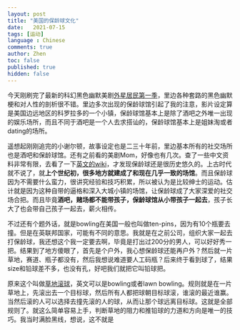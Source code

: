 ```yaml
---
layout: post
title: "美国的保龄球文化"
date:   2021-07-15
tags: [运动]
language : Chinese
comments: true
author: Zhen
toc: false
published: true
hidden: false
---
```

今天刚刷完了最新的科幻黑色幽默美剧[外星居民第一季](https://movie.douban.com/subject/30238409/)，里边各种套路的黑色幽默梗和对人性的剖析很不错。里边多次出现的保龄球馆引起了我的注意，影片设定算是美国边远地区的科罗拉多的一个小镇，保龄球馆基本上是除了酒吧之外唯一出现的娱乐场所，而且不同于酒吧是一个人去求搭讪的，保龄球馆基本上是姐妹淘或者dating的场所。

遥想起刚刚追完的小谢尔顿，故事设定也是二三十年前，里边基本所有的社交场所也是酒吧和保龄球馆。还有之前看的美剧Mom，好像也有几次。查了一些中文资料非常有限，去看了一下[英文的wiki](https://en.wikipedia.org/wiki/Bowling)，才发现保龄球还是很历史悠久的。上古时代就不说了，就**上个世纪初，很多地方就建成了和现在几乎一致的场馆**。而且保龄球因为不需要什么蛮力，很讲究经验和技巧积累，所以被认为是比较绅士的运动。估计就是因为这种自带的逼格和深入大城小镇的场馆，让保龄球成了大家深爱的社交场合把。而且毕竟**酒吧，赌场都不能带孩子，保龄球馆从小带孩子一起去**，孩子长大了也会带自己孩子一起去，薪火相传。

不过还有个题外话，就是bowling在美国一般也叫做ten-pins，因为有10个瓶要去撞。但是在英联邦国家，可能有不同的意思。我就是在之前公司，组织大家一起去打保龄球，我还想这个我一定要去啊，毕竟是打出过200分的男人，可以好好秀一把。结果到了地方傻眼了，首先是个户外，我心想保龄球还能再户外？然后就一片草地，赛道、瓶子都没有，然后我想说难道要人工码瓶？后来终于看到球了，结果size和铅球差不多，也没有孔，好吧我们就把它叫铅球把。

原来这个叫做[草地滚球](https://zh.wikipedia.org/wiki/%E8%8D%89%E5%9C%B0%E6%BB%BE%E7%90%83)，英文可以是bowling或者lawn bowling。规则就是在一片草地上，先滚出去一个目标球，然后所有人都把球朝目标球滚，谁滚的最近谁赢。当然后滚的人可以选择去撞先滚的人的球，从而让那个球远离目标球。这就是全部规则了。就这么简单容易上手，判断草地的阻力和推铅球的力道和方向是唯一的技巧。我当时满脸黑线，想说，这不就是
<!--stackedit_data:
eyJoaXN0b3J5IjpbLTE0Mzk4NzE2MjQsLTIwODM3Nzg0NDRdfQ
==
-->